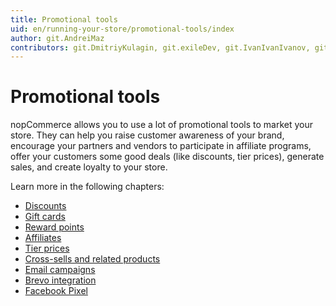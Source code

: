 ```yaml
---
title: Promotional tools
uid: en/running-your-store/promotional-tools/index
author: git.AndreiMaz
contributors: git.DmitriyKulagin, git.exileDev, git.IvanIvanIvanov, git.mariannk
---
```


# Promotional tools

nopCommerce allows you to use a lot of promotional tools to market your store. They can help you raise customer awareness of your brand, encourage your partners and vendors to participate in affiliate programs, offer your customers some good deals (like discounts, tier prices), generate sales, and create loyalty to your store.

Learn more in the following chapters:

- [Discounts](xref:en/running-your-store/promotional-tools/discounts)
- [Gift cards](xref:en/running-your-store/promotional-tools/gift-cards)
- [Reward points](xref:en/running-your-store/promotional-tools/reward-points)
- [Affiliates](xref:en/running-your-store/promotional-tools/affiliates)
- [Tier prices](xref:en/running-your-store/promotional-tools/tier-prices)
- [Cross-sells and related products](xref:en/running-your-store/promotional-tools/cross-sells-and-related-products)
- [Email campaigns](xref:en/running-your-store/promotional-tools/email-campaigns)
- [Brevo integration](xref:en/running-your-store/promotional-tools/brevo-integration/index)
- [Facebook Pixel](xref:en/running-your-store/promotional-tools/facebook-pixel)
